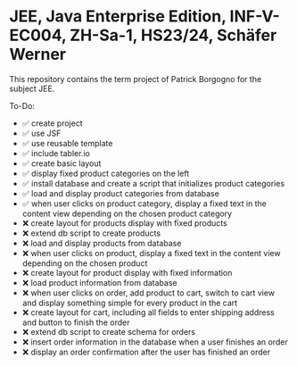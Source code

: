 # JEE, Java Enterprise Edition, INF-V-EC004, ZH-Sa-1, HS23/24, Schäfer Werner
This repository contains the term project of Patrick Borgogno for the subject JEE.

To-Do:
- ✅ create project
- ✅ use JSF
- ✅ use reusable template
- ✅ include tabler.io
- ✅ create basic layout
- ✅ display fixed product categories on the left
- ✅ install database and create a script that initializes product categories
- ✅ load and display product categories from database
- ✅ when user clicks on product category, display a fixed text in the content view depending on the chosen product category
- ❌ create layout for products display with fixed products
- ❌ extend db script to create products
- ❌ load and display products from database
- ❌ when user clicks on product, display a fixed text in the content view depending on the chosen product
- ❌ create layout for product display with fixed information
- ❌ load product information from database
- ❌ when user clicks on order, add product to cart, switch to cart view and display something simple for every product in the cart
- ❌ create layout for cart, including all fields to enter shipping address and button to finish the order
- ❌ extend db script to create schema for orders
- ❌ insert order information in the database when a user finishes an order
- ❌ display an order confirmation after the user has finished an order
